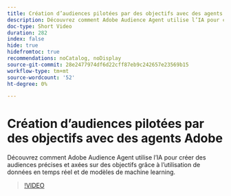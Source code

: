 ```yaml
---
title: Création d’audiences pilotées par des objectifs avec des agents Adobe
description: Découvrez comment Adobe Audience Agent utilise l’IA pour créer des audiences précises et axées sur des objectifs grâce à l’utilisation de données en temps réel et de modèles de machine learning.
doc-type: Short Video
duration: 282
index: false
hide: true
hidefromtoc: true
recommendations: noCatalog, noDisplay
source-git-commit: 28e2477974df6d22cff87eb9c242657e23569b15
workflow-type: tm+mt
source-wordcount: '52'
ht-degree: 0%

---
```



# Création d’audiences pilotées par des objectifs avec des agents Adobe

Découvrez comment Adobe Audience Agent utilise l’IA pour créer des audiences précises et axées sur des objectifs grâce à l’utilisation de données en temps réel et de modèles de machine learning.

<!-- 62_S653_3442539_281_goaldriven-audience-creation-with-adobe-agents -->
>[!VIDEO](https://video.tv.adobe.com/v/3458193/?learn=on&enablevpops=true)
